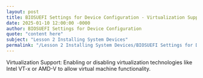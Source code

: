 ```yaml
---
layout: post
title: BIOSUEFI Settings for Device Configuration - Virtualization Support
date: 2025-01-10 12:00:00 -0000
author: BIOSUEFI Settings for Device Configuration
quote: "content here"
subject: "Lesson 2 Installing System Devices"
permalink: "/Lesson 2 Installing System Devices/BIOSUEFI Settings for Device Configuration/BIOSUEFI Settings for Device Configuration - Virtualization Support"
---
```


Virtualization Support: Enabling or disabling virtualization technologies like Intel VT-x or AMD-V to allow virtual machine functionality.
